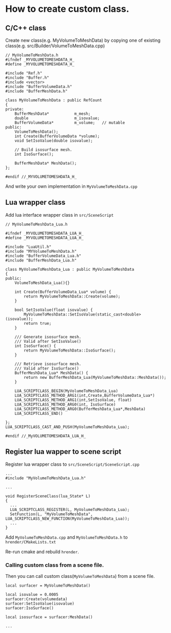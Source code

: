 # How to create custom class.

## C/C++ class

Create new class(e.g. MyVolumeToMeshData) by copying one of existing class(e.g. src/Builder/VolumeToMeshData.cpp)

```
// MyVolumeToMeshData.h
#ifndef _MYVOLUMETOMESHDATA_H_
#define _MYVOLUMETOMESHDATA_H_

#include "Ref.h"
#include "Buffer.h"
#include <vector>
#include "BufferVolumeData.h"
#include "BufferMeshData.h"

class MyVolumeToMeshData : public RefCount
{
private:
    BufferMeshData*           m_mesh;
    double                    m_isovalue;
    BufferVolumeData*         m_volume;   // mutable
public:
    VolumeToMeshData();
    int Create(BufferVolumeData *volume);
    void SetIsoValue(double isovalue);

    // Build isosurface mesh.
    int IsoSurface();

    BufferMeshData* MeshData();
};

#endif //_MYVOLUMETOMESHDATA_H_
```

And write your own implementation in `MyVolumeToMeshData.cpp`

## Lua wrapper class

Add lua interface wrapper class in `src/SceneScript`

```
// MyVolumeToMeshData_Lua.h

#ifndef _MYVOLUMETOMESHDATA_LUA_H_
#define _MYVOLUMETOMESHDATA_LUA_H_

#include "LuaUtil.h"
#include "MYVolumeToMeshData.h"
#include "BufferVolumeData_Lua.h"
#include "BufferMeshData_Lua.h"

class MyVolumeToMeshData_Lua : public MyVolumeToMeshData
{
public:
    VolumeToMeshData_Lua(){}

    int Create(BufferVolumeData_Lua* volume) {
        return MyVolumeToMeshData::Create(volume);
    }

    bool SetIsoValue(float isovalue) {
        MyVolumeToMeshData::SetIsoValue(static_cast<double>(isovalue));
        return true;
    }

    /// Generate isosurface mesh.
    /// Valid after SetIsoValue()
    int IsoSurface() {
        return MyVolumeToMeshData::IsoSurface();
    }

    /// Retrieve isosurface mesh.
    /// Valid after IsoSurface()
    BufferMeshData_Lua* MeshData() {
        return new BufferMeshData_Lua(MyVolumeToMeshData::MeshData());
    }

    LUA_SCRIPTCLASS_BEGIN(MyVolumeToMeshData_Lua)
    LUA_SCRIPTCLASS_METHOD_ARG1(int,Create,BufferVolumeData_Lua*)
    LUA_SCRIPTCLASS_METHOD_ARG1(int,SetIsoValue, float)
    LUA_SCRIPTCLASS_METHOD_ARG0(int, IsoSurface)
    LUA_SCRIPTCLASS_METHOD_ARG0(BufferMeshData_Lua*,MeshData)
    LUA_SCRIPTCLASS_END()

};
LUA_SCRIPTCLASS_CAST_AND_PUSH(MyVolumeToMeshData_Lua);

#endif //_MyVOLUMETOMESHDATA_LUA_H_
```

## Register lua wapper to scene script

Register lua wrapper class to `src/SceneScript/SceneScript.cpp`

```
...
#include "MyVolumeToMeshData_Lua.h"

...

void RegisterSceneClass(lua_State* L)
{
  ...
  LUA_SCRIPTCLASS_REGISTER(L, MyVolumeToMeshData_Lua);
  SetFunction(L, "MyVolumeToMeshData",    LUA_SCRIPTCLASS_NEW_FUNCTION(MyVolumeToMeshData_Lua));
  ...
}
```

Add `MyVolumeToMeshData.cpp` and `MyVolumeToMeshData.h` to `hrender/CMakeLists.txt`

Re-run cmake and rebuild `hrender`.

### Calling custom class from a scene file.

Then you can call custom class(`MyVolumeToMeshData`) from a scene file.

```
local surfacer = MyVolumeToMeshData()

local isovalue = 0.0005
surfacer:Create(volumedata)
surfacer:SetIsoValue(isovalue)
surfacer:IsoSurface()

local isosurface = surfacer:MeshData()

...
```
